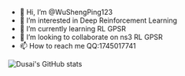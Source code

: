

- 👋 Hi, I’m @WuShengPing123
- 👀 I’m interested in Deep Reinforcement Learning
- 🌱 I’m currently learning RL GPSR
- 💞️ I’m looking to collaborate on ns3 RL GPSR
- 📫 How to reach me QQ:1745017741

<!---
WuShengPing123/WuShengPing123 is a ✨ special ✨ repository because its `README.md` (this file) appears on your GitHub profile.
You can click the Preview link to take a look at your changes.
--->
![Dusai's GitHub stats](https://github-readme-stats.vercel.app/api?username=WuShengPing123)
